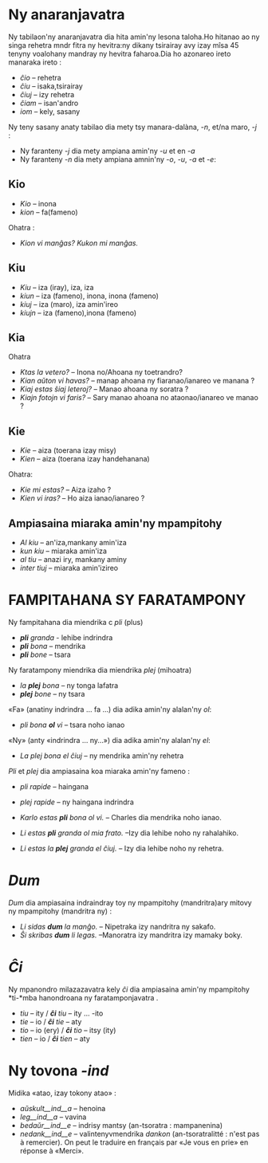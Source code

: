 # Ny anaranjavatra

Ny tabilaon'ny anaranjavatra dia hita amin'ny lesona taloha.Ho hitanao ao ny singa rehetra mndr fitra ny hevitra:ny dikany tsirairay avy izay mîsa 45 tenyny voalohany mandray ny hevitra faharoa.Dia ho azonareo ireto manaraka ireto :

- *ĉio*  – rehetra
- *ĉiu*  – isaka,tsirairay
- *ĉiuj*  – izy rehetra
- *ĉiam* – isan'andro
- *iom* – kely, sasany

Ny teny sasany anaty tabilao dia mety tsy manara-dalàna, *-n*, et/na maro, *-j* :

- Ny faranteny *-j* dia mety ampiana amin'ny *-u* et en *-a*
- Ny faranteny *-n* dia mety ampiana amnin'ny *-o*, *-u*, *-a* et *-e*:


## Kio 

- *Kio* – inona 
- *kion* – fa(fameno)

Ohatra :

- *Kion vi manĝas? Kukon mi manĝas.*

## Kiu

- *Kiu* – iza (iray), iza, iza
- *kiun* – iza (fameno), inona, inona (fameno)
- *kiuj* – iza (maro), iza amin'ireo
- *kiujn* – iza (fameno),inona (fameno)

## Kia

Ohatra
- *Ktas la vetero?* – Inona no/Ahoana ny toetrandro?
- *Kian aŭton vi havas?* – manap ahoana ny fiaranao/ianareo ve manana ?
- *Kiaj estas ŝiaj leteroj?* – Manao ahoana ny soratra ?
- *Kiajn fotojn vi faris?* – Sary manao ahoana no ataonao/ianareo ve manao ?

## Kie

- *Kie* – aiza (toerana izay misy)
- *Kien* – aiza (toerana izay handehanana)

Ohatra:

- *Kie mi estas?* – Aiza izaho ?
- *Kien vi iras?* – Ho aiza ianao/ianareo ?

## Ampiasaina miaraka amin'ny mpampitohy

- *Al kiu* – an'iza,mankany amin'iza
- *kun kiu* – miaraka amin'iza
- *al tiu* – anazi iry, mankany aminy
- *inter tiuj* – miaraka amin'izireo

# FAMPITAHANA SY FARATAMPONY

Ny fampitahana dia miendrika c *pli* (plus)

- *__pli__ granda* - lehibe indrindra
- *__pli__ bona* – mendrika
- *__pli__ bone* – tsara

Ny  faratampony miendrika dia miendrika *plej* (mihoatra)

- *la __plej__ bona* – ny tonga lafatra
- *__plej__ bone* – ny tsara

«Fa» (anatiny indrindra … fa …) dia adika amin'ny alalan'ny *ol*:

- *pli bona __ol__ vi* – tsara noho ianao

«Ny» (anty «indrindra … ny…») dia adika amin'ny alalan'ny *el*: 

- *La plej bona el ĉiuj* – ny mendrika amin'ny rehetra

*Pli* et *plej* dia ampiasaina koa miaraka amin'ny fameno :

- *pli rapide* – haingana
- *plej rapide* – ny haingana indrindra


- *Karlo estas __pli__ bona ol vi.* – Charles dia mendrika noho ianao.
- *Li estas __pli__ granda ol mia frato.* –Izy dia lehibe noho ny rahalahiko.
- *Li estas la __plej__ granda el ĉiuj.* – Izy dia lehibe noho ny rehetra.

# *Dum* 

*Dum* dia ampiasaina indraindray toy ny mpampitohy (mandritra)ary mitovy ny mpampitohy  (mandritra ny) :

- *Li sidas __dum__ la manĝo.* – Nipetraka izy nandritra ny sakafo.
- *Ŝi skribas __dum__ li legas.* –Manoratra izy mandritra izy mamaky boky.



# *Ĉi*

Ny mpanondro milazazavatra kely *ĉi* dia ampiasaina amin'ny mpampitohy *ti-*mba hanondroana ny faratamponjavatra .

- *tiu* – ity     / *__ĉi__ tiu* – ity … -ito
- *tie* – io      / *__ĉi__ tie* – aty
- *tio* – io (ery) / *__ĉi__ tio* – itsy (ity)
- *tien* – io   / *__ĉi__ tien* – aty
# Ny tovona *-ind*

Midika «atao, izay tokony atao» :

- *aŭskult__ind__a* – henoina
- *leg__ind__a* – vavina
- *bedaŭr__ind__e* – indrisy mantsy (an-tsoratra : mampanenina)
- *nedank__ind__e* – valintenyvmendrika *dankon* (an-tsoratralitté : n'est pas à remercier). On peut le traduire en français par «Je vous en prie» en réponse à «Merci».

 
